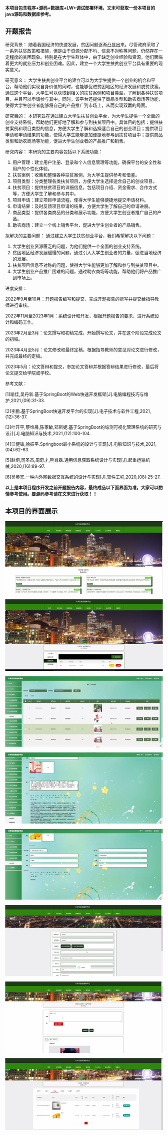 ****本项目包含程序+源码+数据库+LW+调试部署环境，文末可获取一份本项目的java源码和数据库参考。****

## ******开题报告******

研究背景：
随着我国经济的快速发展，贫困问题逐渐凸显出来。尽管政府采取了一系列扶贫政策和措施，但是由于资源分配不均、信息不对称等问题，仍然存在一定程度的贫困现象。特别是在大学生群体中，由于缺乏创业经验和资源，他们面临着更大的就业压力和创业困难。因此，建立一个大学生扶贫创业平台具有重要的现实意义。

研究意义：
大学生扶贫创业平台的建立可以为大学生提供一个创业的机会和平台，帮助他们实现自身价值的同时，也能够促进贫困地区的经济发展和脱贫致富。通过这个平台，大学生可以获取到相关的扶贫案例和项目类型，了解到各种扶贫项目，并且可以申请参与其中。同时，该平台还提供了商品类型和助农商场等功能，使得大学生创业者能够将自己的产品推广到市场上，从而实现双赢的局面。

研究目的：
本研究旨在通过建立大学生扶贫创业平台，为大学生提供一个全面的创业支持系统，帮助他们更好地了解和参与到扶贫项目中。具体目的包括：提供扶贫案例和项目类型的信息，方便大学生了解和选择适合自己的创业项目；提供项目申请和申请结果的功能，使得大学生能够更加便捷地参与到扶贫项目中；提供商品类型和助农商场等功能，促进大学生创业者的产品推广和销售。

研究内容： 本研究的主要内容包括以下系统功能：

  1. 用户管理：建立用户注册、登录和个人信息管理等功能，确保平台的安全性和用户的个性化体验。
  2. 扶贫案例：收集和整理各种扶贫案例，为大学生提供参考和借鉴。
  3. 项目类型：分类整理各类扶贫项目，方便大学生选择适合自己的创业项目。
  4. 扶贫项目：提供扶贫项目的详细信息，包括项目介绍、资金需求、合作方式等，方便大学生了解和参与其中。
  5. 项目申请：建立项目申请流程，使得大学生能够便捷地提交申请材料。
  6. 申请结果：及时反馈项目申请的结果，方便大学生了解自己的申请进展。
  7. 商品类型：提供各类商品的分类和展示功能，方便大学生创业者推广自己的产品。
  8. 助农商场：建立一个线上销售平台，促进大学生创业者的产品销售。

拟解决的主要问题： 通过建立大学生扶贫创业平台，我们希望解决以下问题：

  1. 大学生创业资源匮乏的问题，为他们提供一个全面的创业支持系统。
  2. 贫困地区经济发展缓慢的问题，通过引入大学生创业者的力量，促进当地经济的发展。
  3. 扶贫项目信息不对称的问题，使得大学生能够更加了解和参与到扶贫项目中。
  4. 大学生创业产品推广困难的问题，通过助农商场等功能，帮助他们将产品推广到市场上。

进度安排：

2022年9月至10月：开题报告编写和提交，完成开题报告的撰写并提交给指导教师进行审核。

2022年11月至2023年1月：系统设计和开发，根据开题报告的要求，进行系统设计和编码工作。

2023年2月至3月：论文撰写和初稿完成，开始撰写论文，并在这个阶段完成论文的初稿。

2023年4月至5月：论文修改和最终定稿，根据指导教师的意见对论文进行修改，并完成最终的定稿。

2023年5月：论文答辩和提交，参加论文答辩并根据答辩结果进行修改，最后将论文提交给学院或学校。

参考文献：

[1]喻佳,吴丹新.基于SpringBoot的Web快速开发框架[J].电脑编程技巧与维护,2021,(09):31-33.

[2]李鹏.基于SpringBoot快速开发平台的实现[J].电子技术与软件工程,2021,(12):36-37.

[3]叶开平,蔡维晟,陈家敏,邓斯妮.基于SpringBoot的综测可视化管理系统的研究与设计[J].电脑知识与技术,2021,(12):100-104.

[4]江健锋,徐振平.Springboot最小系统的设计与实现[J].电脑知识与技术,2021,(04):62-63.

[5]赵炯,司圣杰,周奇才,熊肖磊.通用信息获取系统设计与实现[J].起重运输机械,2020,(16):89-97.

[6]吴英宾.一种内外网数据交互系统的设计与实现[J].软件工程,2020,(08):25-27.

****以上是本项目程序开发之前开题报告内容，最终成品以下面界面为准，大家可以酌情参考使用。要源码参考请在文末进行获取！！****

## ******本项目的界面展示******

![](./res/499a780d5cea4b9b99dc858012a8b2ca.png)

![](./res/45c63bcba7ab4fb1927cd2a92e7e824b.png)

![](./res/8a68979be6974177aae4f81df030e599.png)

![](./res/eba91f0ce4fa43d4a217701e4fa016e3.png)

![](./res/a7b7e0a0d2104f6f9befe299e5c91d08.png)

![](./res/1adacaae065545288b7e096e8e0d32c4.png)

![](./res/9fbe5aa3690147098c5371df02cb550c.png)

![](./res/51ce3b94bf6342a082d5dc1b1c72fdb8.png)

